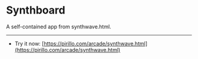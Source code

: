 
# Synthboard

A self-contained app from synthwave.html.

---

* Try it now: [https://pirillo.com/arcade/synthwave.html](https://pirillo.com/arcade/synthwave.html)
